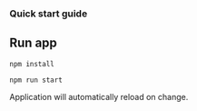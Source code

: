 ### Quick start guide

## Run app

`npm install`

`npm run start`

Application will automatically reload on change.
